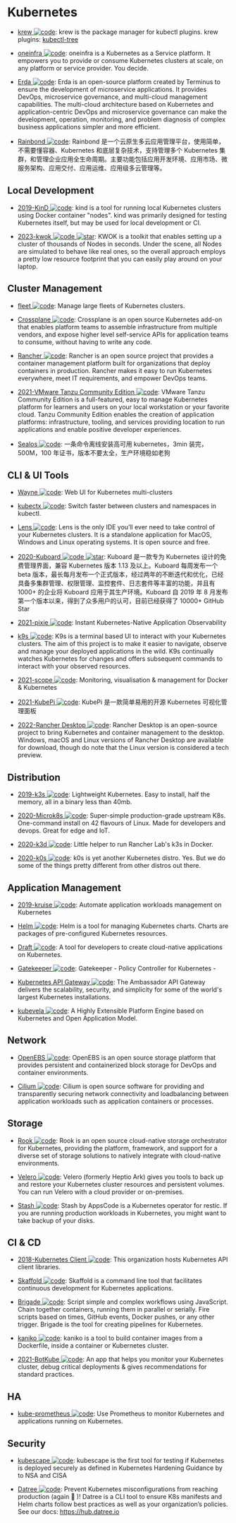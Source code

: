 # Kubernetes

- [krew ![code](https://ng-tech.icu/assets/code.svg)](https://github.com/GoogleContainerTools/krew): krew is the package manager for kubectl plugins. krew plugins: [kubectl-tree](https://github.com/ahmetb/kubectl-tree)

- [oneinfra ![code](https://ng-tech.icu/assets/code.svg)](https://github.com/oneinfra/oneinfra): oneinfra is a Kubernetes as a Service platform. It empowers you to provide or consume Kubernetes clusters at scale, on any platform or service provider. You decide.

- [Erda ![code](https://ng-tech.icu/assets/code.svg)](https://github.com/erda-project/erda): Erda is an open-source platform created by Terminus to ensure the development of microservice applications. It provides DevOps, microservice governance, and multi-cloud management capabilities. The multi-cloud architecture based on Kubernetes and application-centric DevOps and microservice governance can make the development, operation, monitoring, and problem diagnosis of complex business applications simpler and more efficient.

- [Rainbond ![code](https://ng-tech.icu/assets/code.svg)](https://github.com/goodrain/rainbond): Rainbond 是一个云原生多云应用管理平台，使用简单，不需要懂容器、Kubernetes 和底层复杂技术，支持管理多个 Kubernetes 集群，和管理企业应用全生命周期。主要功能包括应用开发环境、应用市场、微服务架构、应用交付、应用运维、应用级多云管理等。

## Local Development

- [2019-KinD ![code](https://ng-tech.icu/assets/code.svg)](https://github.com/kubernetes-sigs/kind/): kind is a tool for running local Kubernetes clusters using Docker container "nodes". kind was primarily designed for testing Kubernetes itself, but may be used for local development or CI.

- [2023-kwok ![code](https://ng-tech.icu/assets/code.svg) ![star](https://img.shields.io/github/stars/kubernetes-sigs/kwok)](https://github.com/kubernetes-sigs/kwok): KWOK is a toolkit that enables setting up a cluster of thousands of Nodes in seconds. Under the scene, all Nodes are simulated to behave like real ones, so the overall approach employs a pretty low resource footprint that you can easily play around on your laptop.

## Cluster Management

- [fleet ![code](https://ng-tech.icu/assets/code.svg)](https://github.com/rancher/fleet): Manage large fleets of Kubernetes clusters.

- [Crossplane ![code](https://ng-tech.icu/assets/code.svg)](https://crossplane.io/): Crossplane is an open source Kubernetes add-on that enables platform teams to assemble infrastructure from multiple vendors, and expose higher level self-service APIs for application teams to consume, without having to write any code.

- [Rancher ![code](https://ng-tech.icu/assets/code.svg)](https://github.com/rancher/rancher): Rancher is an open source project that provides a container management platform built for organizations that deploy containers in production. Rancher makes it easy to run Kubernetes everywhere, meet IT requirements, and empower DevOps teams.

- [2021-VMware Tanzu Community Edition ![code](https://ng-tech.icu/assets/code.svg)](https://github.com/vmware-tanzu/community-edition): VMware Tanzu Community Edition is a full-featured, easy to manage Kubernetes platform for learners and users on your local workstation or your favorite cloud. Tanzu Community Edition enables the creation of application platforms: infrastructure, tooling, and services providing location to run applications and enable positive developer experiences.

- [Sealos ![code](https://ng-tech.icu/assets/code.svg)](https://github.com/fanux/sealos): 一条命令离线安装高可用 kubernetes，3min 装完，500M，100 年证书，版本不要太全，生产环境稳如老狗

## CLI & UI Tools

- [Wayne ![code](https://ng-tech.icu/assets/code.svg)](https://github.com/Qihoo360/wayne): Web UI for Kubernetes multi-clusters

- [kubectx ![code](https://ng-tech.icu/assets/code.svg)](https://github.com/ahmetb/kubectx): Switch faster between clusters and namespaces in kubectl.

- [Lens ![code](https://ng-tech.icu/assets/code.svg)](https://github.com/lensapp/lens): Lens is the only IDE you’ll ever need to take control of your Kubernetes clusters. It is a standalone application for MacOS, Windows and Linux operating systems. It is open source and free.

- [2020-Kuboard ![code](https://ng-tech.icu/assets/code.svg) ![star](https://img.shields.io/github/stars/eip-work/kuboard-press)](https://github.com/eip-work/kuboard-press): Kuboard 是一款专为 Kubernetes 设计的免费管理界面，兼容 Kubernetes 版本 1.13 及以上。Kuboard 每周发布一个 beta 版本，最长每月发布一个正式版本，经过两年的不断迭代和优化，已经具备多集群管理、权限管理、监控套件、日志套件等丰富的功能，并且有 1000+ 的企业将 Kuboard 应用于其生产环境。Kuboard 自 2019 年 8 月发布第一个版本以来，得到了众多用户的认可，目前已经获得了 10000+ GitHub Star

- [2021-pixie ![code](https://ng-tech.icu/assets/code.svg)](https://github.com/pixie-labs/pixie): Instant Kubernetes-Native Application Observability

- [k9s ![code](https://ng-tech.icu/assets/code.svg)](https://k9scli.io/): K9s is a terminal based UI to interact with your Kubernetes clusters. The aim of this project is to make it easier to navigate, observe and manage your deployed applications in the wild. K9s continually watches Kubernetes for changes and offers subsequent commands to interact with your observed resources.

- [2021-scope ![code](https://ng-tech.icu/assets/code.svg)](https://github.com/weaveworks/scope): Monitoring, visualisation & management for Docker & Kubernetes

- [2021-KubePi ![code](https://ng-tech.icu/assets/code.svg)](https://github.com/KubeOperator/KubePi): KubePi 是一款简单易用的开源 Kubernetes 可视化管理面板

- [2022-Rancher Desktop ![code](https://ng-tech.icu/assets/code.svg)](https://github.com/rancher-sandbox/rancher-desktop/): Rancher Desktop is an open-source project to bring Kubernetes and container management to the desktop. Windows, macOS and Linux versions of Rancher Desktop are available for download, though do note that the Linux version is considered a tech preview.

## Distribution

- [2019-k3s ![code](https://ng-tech.icu/assets/code.svg)](https://github.com/rancher/k3s): Lightweight Kubernetes. Easy to install, half the memory, all in a binary less than 40mb.

- [2020-Microk8s ![code](https://ng-tech.icu/assets/code.svg)](https://microk8s.io/): Super-simple production-grade upstream K8s. One-command install on 42 flavours of Linux. Made for developers and devops. Great for edge and IoT.

- [2020-k3d ![code](https://ng-tech.icu/assets/code.svg)](https://github.com/rancher/k3d/): Little helper to run Rancher Lab's k3s in Docker.

- [2020-k0s ![code](https://ng-tech.icu/assets/code.svg)](https://github.com/k0sproject/k0s): k0s is yet another Kubernetes distro. Yes. But we do some of the things pretty different from other distros out there.

## Application Management

- [2019-kruise ![code](https://ng-tech.icu/assets/code.svg)](https://github.com/openkruise/kruise): Automate application workloads management on Kubernetes

- [Helm ![code](https://ng-tech.icu/assets/code.svg)](https://github.com/kubernetes/helm): Helm is a tool for managing Kubernetes charts. Charts are packages of pre-configured Kubernetes resources.

- [Draft ![code](https://ng-tech.icu/assets/code.svg)](https://github.com/Azure/draft): A tool for developers to create cloud-native applications on Kubernetes.

- [Gatekeeper ![code](https://ng-tech.icu/assets/code.svg)](https://github.com/open-policy-agent/gatekeeper): Gatekeeper - Policy Controller for Kubernetes -

- [Kubernetes API Gateway ![code](https://ng-tech.icu/assets/code.svg)](https://www.getambassador.io/products/edge-stack/api-gateway/): The Ambassador API Gateway delivers the scalability, security, and simplicity for some of the world's largest Kubernetes installations.

- [kubevela ![code](https://ng-tech.icu/assets/code.svg)](https://github.com/oam-dev/kubevela): A Highly Extensible Platform Engine based on Kubernetes and Open Application Model.

## Network

- [OpenEBS ![code](https://ng-tech.icu/assets/code.svg)](https://www.openebs.io/): OpenEBS is an open source storage platform that provides persistent and containerized block storage for DevOps and container environments.

- [Cilium ![code](https://ng-tech.icu/assets/code.svg)](https://github.com/cilium/cilium): Cilium is open source software for providing and transparently securing network connectivity and loadbalancing between application workloads such as application containers or processes.

## Storage

- [Rook ![code](https://ng-tech.icu/assets/code.svg)](https://github.com/rook/rook): Rook is an open source cloud-native storage orchestrator for Kubernetes, providing the platform, framework, and support for a diverse set of storage solutions to natively integrate with cloud-native environments.

- [Velero ![code](https://ng-tech.icu/assets/code.svg)](https://github.com/vmware-tanzu/velero): Velero (formerly Heptio Ark) gives you tools to back up and restore your Kubernetes cluster resources and persistent volumes. You can run Velero with a cloud provider or on-premises.

- [Stash ![code](https://ng-tech.icu/assets/code.svg)](https://github.com/stashed/stash): Stash by AppsCode is a Kubernetes operator for restic. If you are running production workloads in Kubernetes, you might want to take backup of your disks.

## CI & CD

- [2018-Kubernetes Client ![code](https://ng-tech.icu/assets/code.svg)](https://github.com/kubernetes-client): This organization hosts Kubernetes API client libraries.

- [Skaffold ![code](https://ng-tech.icu/assets/code.svg)](https://github.com/GoogleCloudPlatform/skaffold): Skaffold is a command line tool that facilitates continuous development for Kubernetes applications.

- [Brigade ![code](https://ng-tech.icu/assets/code.svg)](https://github.com/Azure/brigade): Script simple and complex workflows using JavaScript. Chain together containers, running them in parallel or serially. Fire scripts based on times, GitHub events, Docker pushes, or any other trigger. Brigade is the tool for creating pipelines for Kubernetes.

- [kaniko ![code](https://ng-tech.icu/assets/code.svg)](https://github.com/GoogleContainerTools/kaniko): kaniko is a tool to build container images from a Dockerfile, inside a container or Kubernetes cluster.

- [2021-BotKube ![code](https://ng-tech.icu/assets/code.svg)](https://github.com/infracloudio/botkube): An app that helps you monitor your Kubernetes cluster, debug critical deployments & gives recommendations for standard practices.

## HA

- [kube-prometheus ![code](https://ng-tech.icu/assets/code.svg)](https://github.com/coreos/kube-prometheus): Use Prometheus to monitor Kubernetes and applications running on Kubernetes.

## Security

- [kubescape ![code](https://ng-tech.icu/assets/code.svg)](https://github.com/armosec/kubescape): kubescape is the first tool for testing if Kubernetes is deployed securely as defined in Kubernetes Hardening Guidance by to NSA and CISA

- [Datree ![code](https://ng-tech.icu/assets/code.svg)](https://github.com/datreeio/datree): Prevent Kubernetes misconfigurations from reaching production (again 😤 )! Datree is a CLI tool to ensure K8s manifests and Helm charts follow best practices as well as your organization’s policies. See our docs: https://hub.datree.io
